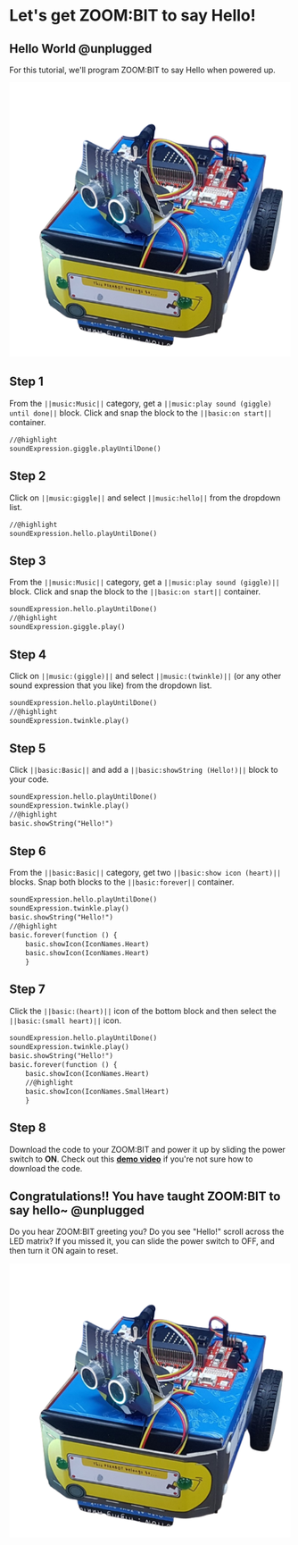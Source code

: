 # Let's get ZOOM:BIT to say Hello!

## Hello World @unplugged

For this tutorial, we'll program ZOOM:BIT to say Hello when powered up.

![ZOOM:BIT](/docs/static/ZipZipZoom.png)


## Step 1
From the ``||music:Music||`` category, get a ``||music:play sound (giggle) until done||`` block. 
Click and snap the block to the ``||basic:on start||`` container. 

```blocks 
//@highlight
soundExpression.giggle.playUntilDone()
```
## Step 2
Click on ``||music:giggle||`` and select ``||music:hello||`` from the dropdown list.

```blocks 
//@highlight
soundExpression.hello.playUntilDone()
```

## Step 3
From the ``||music:Music||`` category, get a ``||music:play sound (giggle)||`` block. 
Click and snap the block to the ``||basic:on start||`` container. 

```blocks 
soundExpression.hello.playUntilDone()
//@highlight
soundExpression.giggle.play()
```

## Step 4

Click on ``||music:(giggle)||`` and select ``||music:(twinkle)||`` (or any other sound expression that you like) from the dropdown list.

```blocks 
soundExpression.hello.playUntilDone()
//@highlight
soundExpression.twinkle.play()
```

## Step 5

Click ``||basic:Basic||`` and add a ``||basic:showString (Hello!)||`` block to your code.

```blocks 
soundExpression.hello.playUntilDone()
soundExpression.twinkle.play()
//@highlight
basic.showString("Hello!")
```

## Step 6

From the ``||basic:Basic||`` category, get two ``||basic:show icon (heart)||`` blocks. 
Snap both blocks to the ``||basic:forever||`` container. 

```blocks 
soundExpression.hello.playUntilDone()
soundExpression.twinkle.play()
basic.showString("Hello!")
//@highlight
basic.forever(function () {
    basic.showIcon(IconNames.Heart)
    basic.showIcon(IconNames.Heart)
    }
```

## Step 7

Click the ``||basic:(heart)||`` icon of the bottom block and then select the ``||basic:(small heart)||`` icon.

```blocks 
soundExpression.hello.playUntilDone()
soundExpression.twinkle.play()
basic.showString("Hello!")
basic.forever(function () {
    basic.showIcon(IconNames.Heart)
    //@highlight
    basic.showIcon(IconNames.SmallHeart)
    }
```

## Step 8

Download the code to your ZOOM:BIT and power it up by sliding the power switch to **ON**.
Check out this **[demo video](https://youtu.be/-FZ8yTnoozY)** if you're not sure how to download the code. 

## Congratulations!! You have taught ZOOM:BIT to say hello~ @unplugged

Do you hear ZOOM:BIT greeting you? Do you see "Hello!" scroll across the LED matrix? If you missed it, you can slide the power switch to OFF, and then turn it ON again to reset.

![ZOOM:BIT](/docs/static/ZipZipZoom.png)


<script src="https://makecode.com/gh-pages-embed.js"></script><script>makeCodeRender("{{ site.makecode.home_url }}", "{{ site.github.owner_name }}/{{ site.github.repository_name }}");</script>

